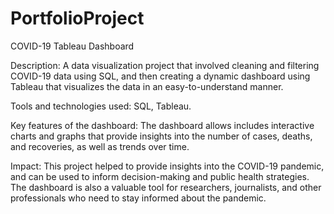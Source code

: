 # PortfolioProject
COVID-19 Tableau Dashboard

Description: A data visualization project that involved cleaning and filtering COVID-19 data using SQL, and then creating a dynamic dashboard using Tableau that 
visualizes the data in an easy-to-understand manner.

Tools and technologies used: SQL, Tableau.

Key features of the dashboard: The dashboard allows includes interactive charts and graphs that provide insights into the number of cases, deaths, and recoveries, 
as well as trends over time.

Impact: This project helped to provide insights into the COVID-19 pandemic, and can be used to inform decision-making and public health strategies. The dashboard
is also a valuable tool for researchers, journalists, and other professionals who need to stay informed about the pandemic.
